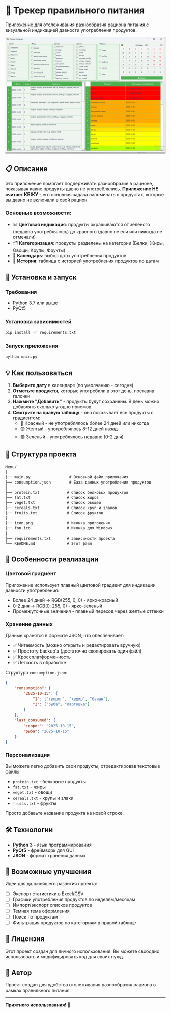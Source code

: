 # 🥗 Трекер правильного питания

Приложение для отслеживания разнообразия рациона питания с визуальной индикацией давности употребления продуктов.

![Трекер питания](screenshot.png)

## 📋 Описание

Это приложение помогает поддерживать разнообразие в рационе, показывая какие продукты давно не употреблялись. **Приложение НЕ считает КБЖУ** - его основная задача напоминать о продуктах, которые вы давно не включали в свой рацион.

### Основные возможности:

- 📊 **Цветовая индикация**: продукты окрашиваются от зеленого (недавно употреблялось) до красного (давно не ели или никогда не отмечали)
- 🗂️ **Категоризация**: продукты разделены на категории (Белки, Жиры, Овощи, Крупы, Фрукты)
- 📅 **Календарь**: выбор даты употребления продуктов
- 📝 **История**: таблица с историей употребления продуктов по датам

## 🚀 Установка и запуск

### Требования

- Python 3.7 или выше
- PyQt5

### Установка зависимостей

```bash
pip install -r requirements.txt
```

### Запуск приложения

```bash
python main.py
```


## 💡 Как пользоваться

1. **Выберите дату** в календаре (по умолчанию - сегодня)
2. **Отметьте продукты**, которые употребили в этот день, поставив галочки
3. **Нажмите "Добавить"** - продукты будут сохранены. В день можно добавлять сколько угодно приемов.
4. **Смотрите на правую таблицу** - она показывает все продукты с градиентом:
   - 🔴 Красный - не употреблялось более 24 дней или никогда
   - 🟡 Желтый - употреблялось 8-12 дней назад
   - 🟢 Зеленый - употреблялось недавно (0-2 дня)

## 📁 Структура проекта

```
Menu/
│
├── main.py                 # Основной файл приложения
├── consumption.json        # База данных употребления продуктов
│
├── protein.txt            # Список белковых продуктов
├── fat.txt                # Список жиров
├── veget.txt              # Список овощей
├── cereals.txt            # Список круп и злаков
├── fruits.txt             # Список фруктов
│
├── icon.png               # Иконка приложения
├── fon.ico                # Иконка для Windows
│
├── requirements.txt       # Зависимости проекта
└── README.md              # Этот файл
```

## 🎨 Особенности реализации

### Цветовой градиент

Приложение использует плавный цветовой градиент для индикации давности употребления:
- Более 24 дней → RGB(255, 0, 0) - ярко-красный
- 0-2 дня → RGB(0, 255, 0) - ярко-зеленый
- Промежуточные значения - плавный переход через желтые оттенки

### Хранение данных

Данные хранятся в формате JSON, что обеспечивает:
- ✅ Читаемость (можно открыть и редактировать вручную)
- ✅ Простоту backup'а (достаточно скопировать один файл)
- ✅ Кроссплатформенность
- ✅ Легкость в обработке

Структура `consumption.json`:
```json
{
    "consumption": {
        "2025-10-15": {
            "1": ["творог", "кефир", "банан"],
            "2": ["рыба", "картошка"]
        }
    },
    "last_consumed": {
        "творог": "2025-10-15",
        "рыба": "2025-10-15"
    }
}
```

### Персонализация

Вы можете легко добавить свои продукты, отредактировав текстовые файлы:
- `protein.txt` - белковые продукты
- `fat.txt` - жиры
- `veget.txt` - овощи
- `cereals.txt` - крупы и злаки
- `fruits.txt` - фрукты

Просто добавьте название продукта на новой строке.

## 🛠️ Технологии

- **Python 3** - язык программирования
- **PyQt5** - фреймворк для GUI
- **JSON** - формат хранения данных

## 📝 Возможные улучшения

Идеи для дальнейшего развития проекта:
- [ ] Экспорт статистики в Excel/CSV
- [ ] Графики употребления продуктов по неделям/месяцам
- [ ] Импорт/экспорт списков продуктов
- [ ] Темная тема оформления
- [ ] Поиск по продуктам
- [ ] Фильтрация продуктов по категориям в правой таблице

## 📄 Лицензия

Этот проект создан для личного использования. Вы можете свободно использовать и модифицировать код для своих нужд.

## 👤 Автор

Проект создан для удобства отслеживания разнообразия рациона в рамках правильного питания.

---

**Приятного использования! 🌟**

